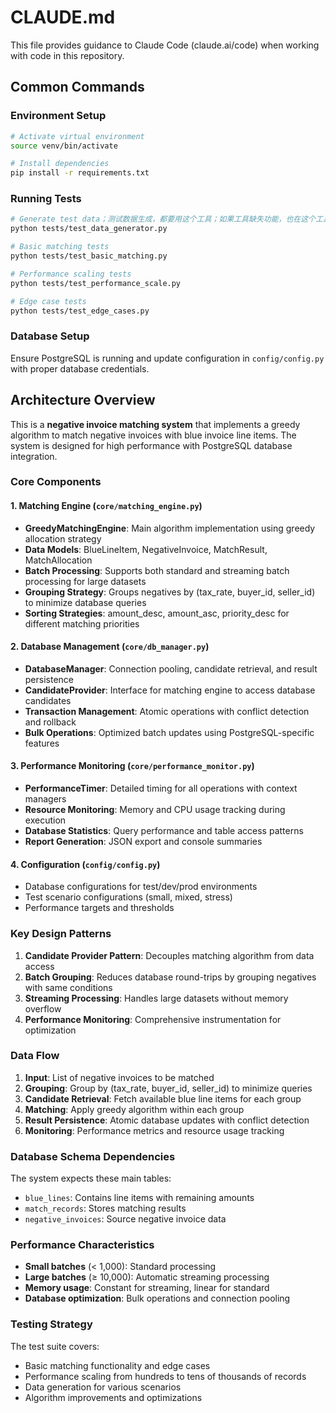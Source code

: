 # CLAUDE.md

This file provides guidance to Claude Code (claude.ai/code) when working with code in this repository.

## Common Commands

### Environment Setup
```bash
# Activate virtual environment
source venv/bin/activate

# Install dependencies
pip install -r requirements.txt
```

### Running Tests

```bash
# Generate test data；测试数据生成，都要用这个工具；如果工具缺失功能，也在这个工具中补全，避免重复“造轮子”
python tests/test_data_generator.py

# Basic matching tests
python tests/test_basic_matching.py

# Performance scaling tests
python tests/test_performance_scale.py

# Edge case tests
python tests/test_edge_cases.py
```

### Database Setup
Ensure PostgreSQL is running and update configuration in `config/config.py` with proper database credentials.

## Architecture Overview

This is a **negative invoice matching system** that implements a greedy algorithm to match negative invoices with blue invoice line items. The system is designed for high performance with PostgreSQL database integration.

### Core Components

#### 1. Matching Engine (`core/matching_engine.py`)
- **GreedyMatchingEngine**: Main algorithm implementation using greedy allocation strategy
- **Data Models**: BlueLineItem, NegativeInvoice, MatchResult, MatchAllocation
- **Batch Processing**: Supports both standard and streaming batch processing for large datasets
- **Grouping Strategy**: Groups negatives by (tax_rate, buyer_id, seller_id) to minimize database queries
- **Sorting Strategies**: amount_desc, amount_asc, priority_desc for different matching priorities

#### 2. Database Management (`core/db_manager.py`)
- **DatabaseManager**: Connection pooling, candidate retrieval, and result persistence
- **CandidateProvider**: Interface for matching engine to access database candidates
- **Transaction Management**: Atomic operations with conflict detection and rollback
- **Bulk Operations**: Optimized batch updates using PostgreSQL-specific features

#### 3. Performance Monitoring (`core/performance_monitor.py`)
- **PerformanceTimer**: Detailed timing for all operations with context managers
- **Resource Monitoring**: Memory and CPU usage tracking during execution
- **Database Statistics**: Query performance and table access patterns
- **Report Generation**: JSON export and console summaries

#### 4. Configuration (`config/config.py`)
- Database configurations for test/dev/prod environments
- Test scenario configurations (small, mixed, stress)
- Performance targets and thresholds

### Key Design Patterns

1. **Candidate Provider Pattern**: Decouples matching algorithm from data access
2. **Batch Grouping**: Reduces database round-trips by grouping negatives with same conditions
3. **Streaming Processing**: Handles large datasets without memory overflow
4. **Performance Monitoring**: Comprehensive instrumentation for optimization

### Data Flow

1. **Input**: List of negative invoices to be matched
2. **Grouping**: Group by (tax_rate, buyer_id, seller_id) to minimize queries
3. **Candidate Retrieval**: Fetch available blue line items for each group
4. **Matching**: Apply greedy algorithm within each group
5. **Result Persistence**: Atomic database updates with conflict detection
6. **Monitoring**: Performance metrics and resource usage tracking

### Database Schema Dependencies

The system expects these main tables:
- `blue_lines`: Contains line items with remaining amounts
- `match_records`: Stores matching results
- `negative_invoices`: Source negative invoice data

### Performance Characteristics

- **Small batches** (< 1,000): Standard processing
- **Large batches** (≥ 10,000): Automatic streaming processing
- **Memory usage**: Constant for streaming, linear for standard
- **Database optimization**: Bulk operations and connection pooling

### Testing Strategy

The test suite covers:
- Basic matching functionality and edge cases
- Performance scaling from hundreds to tens of thousands of records
- Data generation for various scenarios
- Algorithm improvements and optimizations